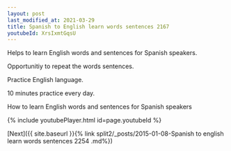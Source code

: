 ```yaml
---
layout: post
last_modified_at: 2021-03-29
title: Spanish to English learn words sentences 2167 
youtubeId: XrsIxmtGqsU
---
```

 
 
Helps to learn English words and sentences for Spanish speakers.

Opportunitiy to repeat the words sentences. 

Practice English language. 
 
10 minutes practice every day. 
 
How to learn English words and sentences for Spanish speakers 
 
{% include youtubePlayer.html id=page.youtubeId %}
 
 
[Next]({{ site.baseurl }}{% link  split2/_posts/2015-01-08-Spanish to english learn words sentences 2254 .md%})
 
